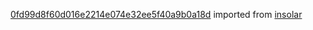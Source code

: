 [0fd99d8f60d016e2214e074e32ee5f40a9b0a18d](https://github.com/insolar/insolar/commit/0fd99d8f60d016e2214e074e32ee5f40a9b0a18d) imported from [insolar](https://github.com/insolar/insolar)
